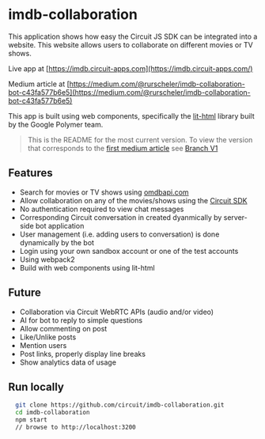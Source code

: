 # imdb-collaboration

This application shows how easy the Circuit JS SDK can be integrated into a website. This website allows users to collaborate on different movies or TV shows.

Live app at [https://imdb.circuit-apps.com](https://imdb.circuit-apps.com/)

Medium article at [https://medium.com/@rurscheler/imdb-collaboration-bot-c43fa577b6e5](https://medium.com/@rurscheler/imdb-collaboration-bot-c43fa577b6e5)

This app is built using web components, specifically the [lit-html](https://github.com/PolymerLabs/lit-html) library built by the Google Polymer team.

> This is the README for the most current version. To view the version that corresponds to the [first medium article](https://medium.com/@rurscheler/introducing-the-circuit-apis-f98285f470f0) see [Branch V1](https://github.com/circuit/imdb-collaboration/tree/v1)

## Features

* Search for movies or TV shows using [omdbapi.com](http://www.omdbapi.com)
* Allow collaboration on any of the movies/shows using the [Circuit SDK](https://github.com/circuit-sdk)
* No authentication required to view chat messages
* Corresponding Circuit conversation in created dyanmically by server-side bot application
* User management (i.e. adding users to conversation) is done dynamically by the bot
* Login using your own sandbox account or one of the test accounts
* Using webpack2
* Build with web components using lit-html

## Future

* Collaboration via Circuit WebRTC APIs (audio and/or video)
* AI for bot to reply to simple questions
* Allow commenting on post
* Like/Unlike posts
* Mention users
* Post links, properly display line breaks
* Show analytics data of usage

## Run locally

```bash
  git clone https://github.com/circuit/imdb-collaboration.git
  cd imdb-collaboration
  npm start
  // browse to http://localhost:3200
```
